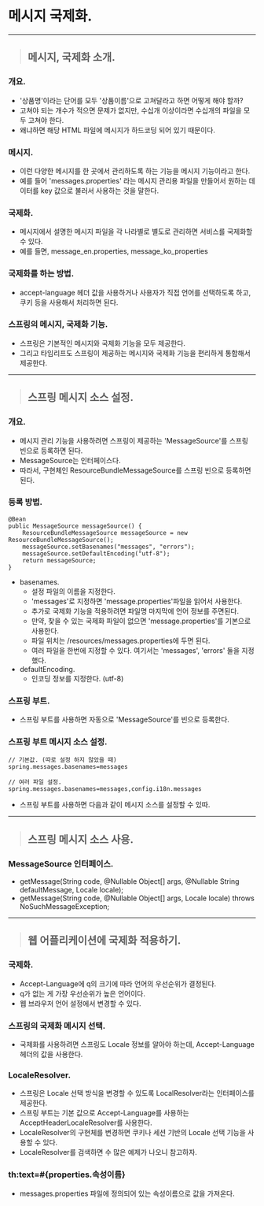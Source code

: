 
# 메시지 국제화.

----------------------------------------------------------------------------------------------------------------------------------

> ## 메시지, 국제화 소개.

### 개요.
- '상품명'이라는 단어를 모두 '상품이름'으로 고쳐달라고 하면 어떻게 해야 할까?
- 고쳐야 되는 개수가 적으면 문제가 없지만, 수십개 이상이라면 수십개의 파일을 모두 고쳐야 한다.
- 왜냐하면 해당 HTML 파일에 메시지가 하드코딩 되어 있기 때문이다.


### 메시지.
- 이런 다양한 메시지를 한 곳에서 관리하도록 하는 기능을 메시지 기능이라고 한다.
- 예를 들어 'messages.properties' 라는 메시지 관리용 파일을 만들어서 원하는 데이터를 key 값으로 불러서 사용하는 것을 말한다.


### 국제화.
- 메시지에서 설명한 메시지 파일을 각 나라별로 별도로 관리하면 서비스를 국제화할 수 있다.
- 예를 들면, message_en.properties, message_ko_properties


### 국제화를 하는 방법.
- accept-language 헤더 값을 사용하거나 사용자가 직접 언어를 선택하도록 하고, 쿠키 등을 사용해서 처리하면 된다.


### 스프링의 메시지, 국제화 기능.
- 스프링은 기본적인 메시지와 국제화 기능을 모두 제공한다.
- 그리고 타임리프도 스프링이 제공하는 메시지와 국제화 기능을 편리하게 통합해서 제공한다.

----------------------------------------------------------------------------------------------------------------------------------

> ## 스프링 메시지 소스 설정.

### 개요.
- 메시지 관리 기능을 사용하려면 스프링이 제공하는 'MessageSource'를 스프링 빈으로 등록하면 된다.
- MessageSource는 인터페이스다.
- 따라서, 구현체인 ResourceBundleMessageSource를 스프링 빈으로 등록하면 된다.


### 등록 방법.
    @Bean
    public MessageSource messageSource() {
        ResourceBundleMessageSource messageSource = new ResourceBundleMessageSource();
        messageSource.setBasenames("messages", "errors");
        messageSource.setDefaultEncoding("utf-8");
        return messageSource;
    }
- basenames.
  - 설정 파일의 이름을 지정한다.
  - 'messages'로 지정하면 'message.properties'파일을 읽어서 사용한다.
  - 추가로 국제화 기능을 적용하려면 파일명 마지막에 언어 정보를 주면된다.
  - 만약, 찾을 수 있는 국제화 파일이 없으면 'message.properties'를 기본으로 사용한다.
  - 파일 위치는 /resources/messages.properties에 두면 된다.
  - 여러 파일을 한번에 지정할 수 있다. 여기서는 'messages', 'errors' 둘을 지정했다.
- defaultEncoding.
  - 인코딩 정보를 지정한다. (utf-8)


### 스프링 부트.
- 스프링 부트를 사용하면 자동으로 'MessageSource'를 빈으로 등록한다.


### 스프링 부트 메시지 소스 설정.
    // 기본값. (따로 설정 하지 않았을 때)
    spring.messages.basenames=messages

    // 여러 파일 설정.
    spring.messages.basenames=messages,config.i18n.messages
- 스프링 부트를 사용하면 다음과 같이 메시지 소스를 설정할 수 있따.

----------------------------------------------------------------------------------------------------------------------------------

> ## 스프링 메시지 소스 사용.

### MessageSource 인터페이스.
- getMessage(String code, @Nullable Object[] args, @Nullable String defaultMessage, Locale locale);
- getMessage(String code, @Nullable Object[] args, Locale locale) throws NoSuchMessageException;

----------------------------------------------------------------------------------------------------------------------------------

> ## 웹 어플리케이션에 국제화 적용하기.

### 국제화.
- Accept-Language에 q의 크기에 따라 언어의 우선순위가 결정된다.
- q가 없는 게 가장 우선순위가 높은 언어이다.
- 웹 브라우저 언어 설정에서 변경할 수 있다.


### 스프링의 국제화 메시지 선택.
- 국제화를 사용하려면 스프링도 Locale 정보를 알아야 하는데, Accept-Language 헤더의 값을 사용한다.


### LocaleResolver.
- 스프링은 Locale 선택 방식을 변경할 수 있도록 LocalResolver라는 인터페이스를 제공한다.
- 스프링 부트는 기본 값으로 Accept-Language를 사용하는 AcceptHeaderLocaleResolver를 사용한다.
- LocaleResolver의 구현체를 변경하면 쿠키나 세션 기반의 Locale 선택 기능을 사용할 수 있다.
- LocaleResolver를 검색하면 수 많은 예제가 나오니 참고하자.


### th:text=#{properties.속성이름}
- messages.properties 파일에 정의되어 있는 속성이름으로 값을 가져온다.





















